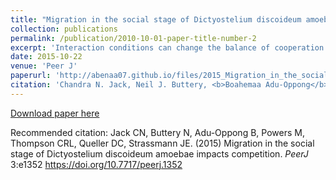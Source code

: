 ```yaml
---
title: "Migration in the social stage of Dictyostelium discoideum amoebae impacts competition"
collection: publications
permalink: /publication/2010-10-01-paper-title-number-2
excerpt: 'Interaction conditions can change the balance of cooperation and conflict in multicellular groups. After aggregating together, cells of the social amoeba Dictyostelium discoideum may migrate as a group (known as a slug) to a new location. We consider this migration stage as an arena for social competition and conflict because the cells in the slug may not be from a genetically homogeneous population. '
date: 2015-10-22
venue: 'Peer J'
paperurl: 'http://abenaa07.github.io/files/2015_Migration_in_the_social_stage_of_dicty.pdf'
citation: 'Chandra N. Jack, Neil J. Buttery, <b>Boahemaa Adu-Oppong</b>, Michael Powers, Joan E. Strassmann and David C. Queller (2015). &quot;Migration in the social stage of Dictyostelium discoideum amoebae impacts competition.&quot; <i>Peer J</i>. 1(2).'
---
```



[Download paper here]('http://abenaa07.github.io/files/2015_Migration_in_the_social_stage_of_dicty.pdf')

Recommended citation:     Jack CN, Buttery N, Adu-Oppong B, Powers M, Thompson CRL, Queller DC, Strassmann JE. (2015) Migration in the social stage of Dictyostelium discoideum amoebae impacts competition. <i>PeerJ</i> 3:e1352 https://doi.org/10.7717/peerj.1352 
